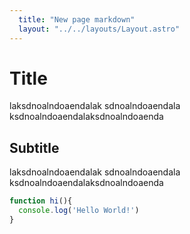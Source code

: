 ```yaml
---
  title: "New page markdown"
  layout: "../../layouts/Layout.astro"
---
```


# Title

laksdnoalndoaendalak sdnoalndoaendala  ksdnoalndoaendalaksdnoalndoaenda

## Subtitle

laksdnoalndoaendalak sdnoalndoaendala  ksdnoalndoaendalaksdnoalndoaenda

```javascript
function hi(){
  console.log('Hello World!')
}
```